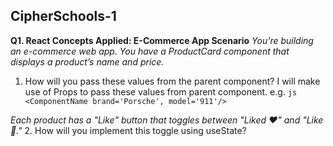## CipherSchools-1
**Q1. React Concepts Applied: E-Commerce App Scenario**
*You're building an e-commerce web app.*
*You have a ProductCard component that displays a product’s name and price.*

1. How will you pass these values from the parent component?
   I will make use of Props to pass these values from parent component.
   e.g.
   ```js <ComponentName brand='Porsche', model='911'/>```
   
*Each product has a "Like" button that toggles between "Liked ❤️" and "Like 🤍."*
2. How will you implement this toggle using useState?

